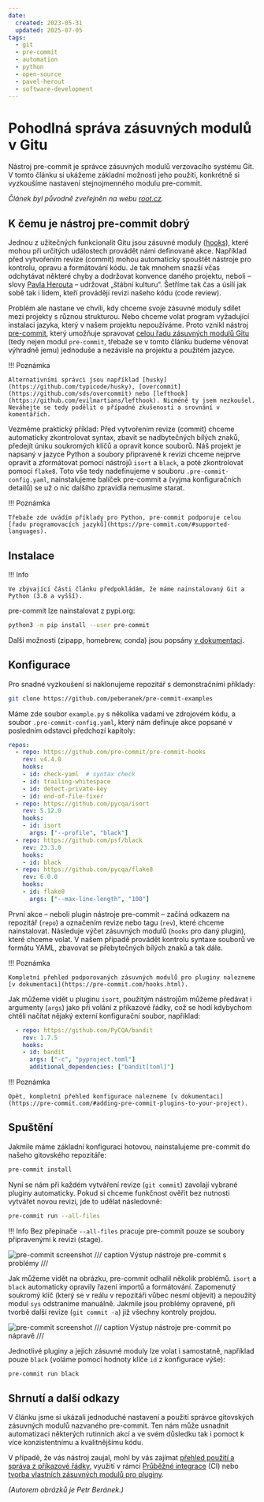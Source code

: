 ```yaml
---
date:
  created: 2023-05-31
  updated: 2025-07-05
tags:
  - git
  - pre-commit
  - automation
  - python
  - open-source
  - pavel-herout
  - software-development
---
```


# Pohodlná správa zásuvných modulů v Gitu

Nástroj pre-commit je správce zásuvných modulů verzovacího systému Git. V tomto článku si ukážeme základní možnosti jeho použití, konkrétně si vyzkoušíme nastavení stejnojmenného modulu pre-commit.

_Článek byl původně zveřejněn na webu [root.cz](https://www.root.cz/clanky/pohodlna-sprava-zasuvnych-modulu-v-gitu/)._

<!-- more -->

## K čemu je nástroj pre-commit dobrý

Jednou z užitečných funkcionalit Gitu jsou zásuvné moduly ([hooks](https://git-scm.com/book/en/v2/Customizing-Git-Git-Hooks)), které mohou při určitých událostech provádět námi definované akce. Například před vytvořením revize (commit) mohou automaticky spouštět nástroje pro kontrolu, opravu a formátování kódu. Je tak mnohem snazší včas odchytávat některé chyby a dodržovat konvence daného projektu, neboli – slovy [Pavla Herouta](https://www.root.cz/autori/pavel-herout/) – udržovat „štábní kulturu“. Šetříme tak čas a úsilí jak sobě tak i lidem, kteří provádějí revizi našeho kódu (code review).

Problém ale nastane ve chvíli, kdy chceme svoje zásuvné moduly sdílet mezi projekty s různou strukturou. Nebo chceme volat program vyžadující instalaci jazyka, který v našem projektu nepoužíváme. Proto vznikl nástroj [pre-commit](https://pre-commit.com/), který umožňuje spravovat [celou řadu zásuvných modulů Gitu](https://pre-commit.com/#supported-git-hooks) (tedy nejen modul `pre-commit`, třebaže se v tomto článku budeme věnovat výhradně jemu) jednoduše a nezávisle na projektu a použitém jazyce.

!!! Poznámka

    Alternativními správci jsou například [husky](https://github.com/typicode/husky), [overcommit](https://github.com/sds/overcommit) nebo [lefthook](https://github.com/evilmartians/lefthook). Nicméně ty jsem nezkoušel. Neváhejte se tedy podělit o případné zkušenosti a srovnání v komentářích.

Vezměme praktický příklad: Před vytvořením revize (commit) chceme automaticky zkontrolovat syntax, zbavit se nadbytečných bílých znaků, předejít úniku soukromých klíčů a opravit konce souborů. Náš projekt je napsaný v jazyce Python a soubory připravené k revizi chceme nejprve opravit a zformátovat pomocí nástrojů `isort` a `black`, a poté zkontrolovat pomocí `flake8`. Toto vše tedy nadefinujeme v souboru `.pre-commit-config.yaml`, nainstalujeme balíček pre-commit a (vyjma konfiguračních detailů) se už o nic dalšího zpravidla nemusíme starat.

!!! Poznámka

    Třebaže zde uvádím příklady pro Python, pre-commit podporuje celou [řadu programovacích jazyků](https://pre-commit.com/#supported-languages).

## Instalace

!!! Info

    Ve zbývající části článku předpokládám, že máme nainstalovaný Git a Python (3.8 a vyšší).

pre-commit lze nainstalovat z pypi.org:
``` sh
python3 -m pip install --user pre-commit
```

Další možnosti (zipapp, homebrew, conda) jsou popsány [v dokumentaci](https://pre-commit.com/#installation).

## Konfigurace

Pro snadné vyzkoušení si naklonujeme repozitář s demonstračními příklady:
``` sh
git clone https://github.com/peberanek/pre-commit-examples
```

Máme zde soubor `example.py` s několika vadami ve zdrojovém kódu, a soubor `.pre-commit-config.yaml`, který nám definuje akce popsané v posledním odstavci předchozí kapitoly:
``` yaml
repos:
  - repo: https://github.com/pre-commit/pre-commit-hooks
    rev: v4.4.0
    hooks:
    - id: check-yaml  # syntax check
    - id: trailing-whitespace
    - id: detect-private-key
    - id: end-of-file-fixer
  - repo: https://github.com/pycqa/isort
    rev: 5.12.0
    hooks:
    - id: isort
      args: ["--profile", "black"]
  - repo: https://github.com/psf/black
    rev: 23.3.0
    hooks:
    - id: black
  - repo: https://github.com/pycqa/flake8
    rev: 6.0.0
    hooks:
    - id: flake8
      args: ["--max-line-length", "100"]
```

První akce – neboli plugin nástroje pre-commit – začíná odkazem na repozitář (`repo`) a označením revize nebo tagu (`rev`), které chceme nainstalovat. Následuje výčet zásuvných modulů (`hooks` pro daný plugin), které chceme volat. V našem případě provádět kontrolu syntaxe souborů ve formátu YAML, zbavovat se přebytečných bílých znaků a tak dále.

!!! Poznámka

    Kompletní přehled podporovaných zásuvných modulů pro pluginy nalezneme [v dokumentaci](https://pre-commit.com/hooks.html).

Jak můžeme vidět u pluginu `isort`, použitým nástrojům můžeme předávat i argumenty (`args`) jako při volání z příkazové řádky, což se hodí kdybychom chtěli načítat nějaký externí konfigurační soubor, například:
``` yaml
  - repo: https://github.com/PyCQA/bandit
    rev: 1.7.5
    hooks:
    - id: bandit
      args: ["-c", "pyproject.toml"]
      additional_dependencies: ["bandit[toml]"]
```

!!! Poznámka

    Opět, kompletní přehled konfigurace nalezneme [v dokumentaci](https://pre-commit.com/#adding-pre-commit-plugins-to-your-project).

## Spuštění

Jakmile máme základní konfiguraci hotovou, nainstalujeme pre-commit do našeho gitovského repozitáře:
``` sh
pre-commit install
```

Nyní se nám při každém vytváření revize (`git commit`) zavolají vybrané pluginy automaticky. Pokud si chceme funkčnost ověřit bez nutnosti vytvářet novou revizi, jde to udělat následovně:
``` sh
pre-commit run --all-files
```

!!! Info
    Bez přepínače `--all-files` pracuje pre-commit pouze se soubory připravenými k revizi (stage).

![pre-commit screenshot](../assets/images/pre-commit-1.png)
/// caption
Výstup nástroje pre-commit s problémy
///

Jak můžeme vidět na obrázku, pre-commit odhalil několik problémů. `isort` a `black` automaticky opravily řazení importů a formátování. Zapomenutý soukromý klíč (který se v reálu v repozitáři vůbec nesmí objevit) a nepoužitý modul `sys` odstraníme manuálně. Jakmile jsou problémy opravené, při tvorbě další revize (`git commit -a`) již všechny kontroly projdou.

![pre-commit screenshot](../assets/images/pre-commit-2.png)
/// caption
Výstup nástroje pre-commit po nápravě
///

Jednotlivé pluginy a jejich zásuvné moduly lze volat i samostatně, například pouze `black` (voláme pomocí hodnoty klíče `id` z konfigurace výše):
``` sh
pre-commit run black
```

## Shrnutí a další odkazy

V článku jsme si ukázali jednoduché nastavení a použití správce gitovských zásuvných modulů nazvaného pre-commit. Ten nám může usnadnit automatizaci některých rutinních akcí a ve svém důsledku tak i pomoct k více konzistentnímu a kvalitnějšímu kódu.

V případě, že vás nástroj zaujal, mohl by vás zajímat [přehled použití a správa z příkazové řádky](https://pre-commit.com/#usage-in-continuous-integration), využití v rámci [Průběžné integrace](https://pre-commit.com/#usage-in-continuous-integration) (CI) nebo [tvorba vlastních zásuvných modulů pro pluginy](https://pre-commit.com/#creating-new-hooks).

_(Autorem obrázků je Petr Beránek.)_
